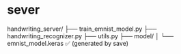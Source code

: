 # sever
handwriting_server/
├── train_emnist_model.py
├── handwriting_recognizer.py
├── utils.py
├── model/
│   └── emnist_model.keras   ✅ (generated by save)
